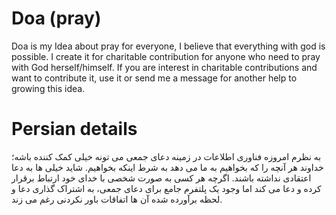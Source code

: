 # Doa (pray)
Doa is my Idea about pray for everyone, I believe that everything with god is possible. I create it for charitable contribution for anyone who need to pray with God herself/himself. If you are interest in charitable contributions and want to contribute it, use it or send me a message for another help to growing this idea.

# Persian details
به نظرم امروزه فناوری اطلاعات در زمینه دعای جمعی می تونه خیلی کمک کننده باشه؛ خداوند هر آنچه را که بخواهیم به ما می دهد به شرط اینکه بخواهیم. شاید خیلی ها به دعا اعتقادی نداشته باشند. اگرچه هر کسی به صورت شخصی با خدای خود ارتباط برقرار کرده و دعا می کند اما وجود یک پلتفرم جامع برای دعای جمعی، به اشتراک گذاری دعا و لحظه برآورده شده آن ها اتفاقات باور نکردنی رغم می زند.
